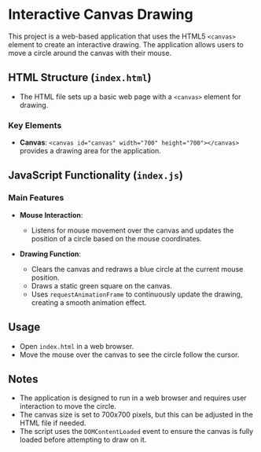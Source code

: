 # Interactive Canvas Drawing

This project is a web-based application that uses the HTML5 `<canvas>` element to create an interactive drawing. The application allows users to move a circle around the canvas with their mouse.

## HTML Structure (`index.html`)

- The HTML file sets up a basic web page with a `<canvas>` element for drawing.

### Key Elements

- **Canvas**: `<canvas id="canvas" width="700" height="700"></canvas>` provides a drawing area for the application.

## JavaScript Functionality (`index.js`)

### Main Features

- **Mouse Interaction**: 
  - Listens for mouse movement over the canvas and updates the position of a circle based on the mouse coordinates.

- **Drawing Function**:
  - Clears the canvas and redraws a blue circle at the current mouse position.
  - Draws a static green square on the canvas.
  - Uses `requestAnimationFrame` to continuously update the drawing, creating a smooth animation effect.

## Usage

- Open `index.html` in a web browser.
- Move the mouse over the canvas to see the circle follow the cursor.

## Notes

- The application is designed to run in a web browser and requires user interaction to move the circle.
- The canvas size is set to 700x700 pixels, but this can be adjusted in the HTML file if needed.
- The script uses the `DOMContentLoaded` event to ensure the canvas is fully loaded before attempting to draw on it.
